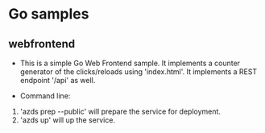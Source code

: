 # Go samples #

## webfrontend ##

* This is a simple Go Web Frontend sample. It implements a counter generator of the clicks/reloads using 'index.html'. It implements a REST endpoint '/api' as well.

* Command line:
1. 'azds prep --public' will prepare the service for deployment.
2. 'azds up' will up the service.